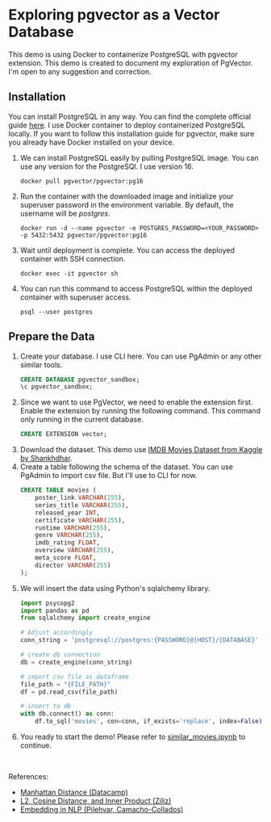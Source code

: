# Exploring pgvector as a Vector Database 
This demo is using Docker to containerize PostgreSQL with pgvector extension. This demo is created to document my exploration of PgVector. I'm open to any suggestion and correction.

## Installation
You can install PostgreSQL in any way. You can find the complete official guide [here](https://github.com/pgvector/pgvector). 
I use Docker container to deploy containerized PostgreSQL locally.
If you want to follow this installation guide for pgvector, make sure you already have Docker installed on your device.
1. We can install PostgreSQL easily by pulling PostgreSQL image. You can use any version for the PostgreSQl. I use version 16.
    ```
    docker pull pgvector/pgvector:pg16
    ```
2. Run the container with the downloaded image and initialize your superuser password in the environment variable. By default, the username will be <i>postgres</i>.
    ```
    docker run -d --name pgvector -e POSTGRES_PASSWORD=<YOUR_PASSWORD> -p 5432:5432 pgvector/pgvector:pg16
    ```
3. Wait until deployment is complete. You can access the deployed container with SSH connection.
    ```
    docker exec -it pgvector sh
    ```
4. You can run this command to access PostgreSQL within the deployed container with superuser access.
    ```
    psql --user postgres
    ``` 

## Prepare the Data
1. Create your database. I use CLI here. You can use PgAdmin or any other similar tools.
    ```sql
    CREATE DATABASE pgvector_sandbox;
    \c pgvector_sandbox;
    ```
2. Since we want to use PgVector, we need to enable the extension first. Enable the extension by running the following command. This command only running in the current database.
    ```sql
    CREATE EXTENSION vector;
    ```
3. Download the dataset. This demo use [IMDB Movies Dataset from Kaggle by Shankhdhar](https://www.kaggle.com/datasets/harshitshankhdhar/imdb-dataset-of-top-1000-movies-and-tv-shows).
4. Create a table following the schema of the dataset. You can use PgAdmin to import csv file. But I'll use to CLI for now.
    ```sql
    CREATE TABLE movies (
        poster_link VARCHAR(255),
        series_title VARCHAR(255),
        released_year INT,
        certificate VARCHAR(255),
        runtime VARCHAR(255),
        genre VARCHAR(255),
        imdb_rating FLOAT,
        overview VARCHAR(255),
        meta_score FLOAT,
        director VARCHAR(255)
    );
    ```
5. We will insert the data using Python's sqlalchemy library. 
    ```py
    import psycopg2
    import pandas as pd
    from sqlalchemy import create_engine 

    # Adjust accordingly
    conn_string = 'postgresql://postgres:{PASSWORD}@{HOST}/{DATABASE}'

    # create db connection
    db = create_engine(conn_string) 

    # import csv file as dataframe
    file_path = "{FILE_PATH}"
    df = pd.read_csv(file_path)

    # insert to db
    with db.connect() as conn:
        df.to_sql('movies', con=conn, if_exists='replace', index=False)
    ```
6. You ready to start the demo! Please refer to [similar_movies.ipynb](./similar_movies.ipynb) to continue.

</br>

References:
- [Manhattan Distance (Datacamp)](https://www.datacamp.com/tutorial/manhattan-distance) 
- [L2, Cosine Distance, and Inner Product (Ziliz)](https://zilliz.com/blog/similarity-metrics-for-vector-search)
- [Embedding in NLP (Pilehvar, Camacho-Collados)](https://books.google.co.id/books?hl=en&lr=&id=U90MEAAAQBAJ&oi=fnd&pg=PP2&dq=vector+embeddings&ots=rw4l0A6k4G&sig=gIsTMDXlSMql3EFGc63q-vRS_IY&redir_esc=y#v=onepage&q=vector%20embeddings&f=false)